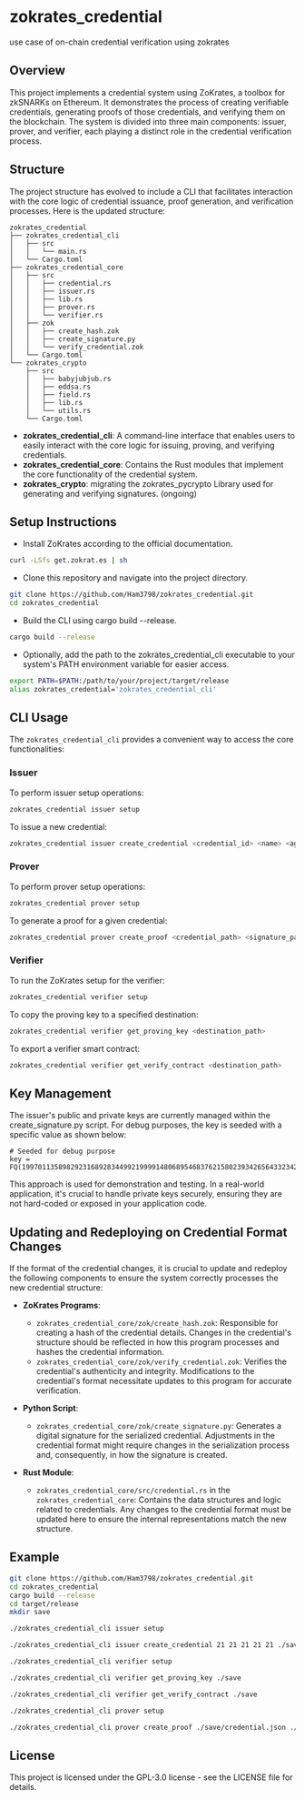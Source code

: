 # zokrates_credential
use case of on-chain credential verification using zokrates

## Overview
This project implements a credential system using ZoKrates, a toolbox for zkSNARKs on Ethereum. It demonstrates the process of creating verifiable credentials, generating proofs of those credentials, and verifying them on the blockchain. The system is divided into three main components: issuer, prover, and verifier, each playing a distinct role in the credential verification process.

## Structure
The project structure has evolved to include a CLI that facilitates interaction with the core logic of credential issuance, proof generation, and verification processes. Here is the updated structure:

```text
zokrates_credential
├── zokrates_credential_cli
│   ├── src
│   │   └── main.rs
│   └── Cargo.toml
├── zokrates_credential_core
│   ├── src
│   │   ├── credential.rs
│   │   ├── issuer.rs
│   │   ├── lib.rs
│   │   ├── prover.rs
│   │   └── verifier.rs
│   ├── zok
│   │   ├── create_hash.zok
│   │   ├── create_signature.py
│   │   └── verify_credential.zok
│   └── Cargo.toml
└── zokrates_crypto
    ├── src
    │   ├── babyjubjub.rs
    │   ├── eddsa.rs
    │   ├── field.rs
    │   ├── lib.rs
    │   └── utils.rs
    └── Cargo.toml
```
- **zokrates_credential_cli**: A command-line interface that enables users to easily interact with the core logic for issuing, proving, and verifying credentials.
- **zokrates_credential_core**: Contains the Rust modules that implement the core functionality of the credential system.
- **zokrates_crypto**: migrating the zokrates_pycrypto Library used for generating and verifying signatures. (ongoing)

## Setup Instructions
- Install ZoKrates according to the official documentation.
```bash
curl -LSfs get.zokrat.es | sh
```
- Clone this repository and navigate into the project directory.
```bash
git clone https://github.com/Ham3798/zokrates_credential.git
cd zokrates_credential
```
- Build the CLI using cargo build --release.
```bash
cargo build --release
```
- Optionally, add the path to the zokrates_credential_cli executable to your system's PATH environment variable for easier access.
```bash
export PATH=$PATH:/path/to/your/project/target/release
alias zokrates_credential='zokrates_credential_cli'
```

## CLI Usage
The `zokrates_credential_cli` provides a convenient way to access the core functionalities:

### Issuer
To perform issuer setup operations:
```sh
zokrates_credential issuer setup
```
To issue a new credential:
```sh
zokrates_credential issuer create_credential <credential_id> <name> <age> <student_number> <department> <signature_save_path>
```

### Prover
To perform prover setup operations:
```sh
zokrates_credential prover setup
```
To generate a proof for a given credential:
```sh
zokrates_credential prover create_proof <credential_path> <signature_path> <proving_key_path> <destination_path>
```

### Verifier
To run the ZoKrates setup for the verifier:
```sh
zokrates_credential verifier setup
```
To copy the proving key to a specified destination:
```sh
zokrates_credential verifier get_proving_key <destination_path>
```
To export a verifier smart contract:
```sh
zokrates_credential verifier get_verify_contract <destination_path>
```

## Key Management
The issuer's public and private keys are currently managed within the create_signature.py script. For debug purposes, the key is seeded with a specific value as shown below:

```text
# Seeded for debug purpose
key = FQ(1997011358982923168928344992199991480689546837621580239342656433234255379025)
```
This approach is used for demonstration and testing. In a real-world application, it's crucial to handle private keys securely, ensuring they are not hard-coded or exposed in your application code.

## Updating and Redeploying on Credential Format Changes
If the format of the credential changes, it is crucial to update and redeploy the following components to ensure the system correctly processes the new credential structure:

- **ZoKrates Programs**:
  - `zokrates_credential_core/zok/create_hash.zok`: Responsible for creating a hash of the credential details. Changes in the credential's structure should be reflected in how this program processes and hashes the credential information.
  - `zokrates_credential_core/zok/verify_credential.zok`: Verifies the credential's authenticity and integrity. Modifications to the credential's format necessitate updates to this program for accurate verification.

- **Python Script**:
  - `zokrates_credential_core/zok/create_signature.py`: Generates a digital signature for the serialized credential. Adjustments in the credential format might require changes in the serialization process and, consequently, in how the signature is created.

- **Rust Module**:
  - `zokrates_credential_core/src/credential.rs` in the `zokrates_credential_core`: Contains the data structures and logic related to credentials. Any changes to the credential format must be updated here to ensure the internal representations match the new structure.

## Example
```bash
git clone https://github.com/Ham3798/zokrates_credential.git
cd zokrates_credential
cargo build --release
cd target/release
mkdir save
```
```bash
./zokrates_credential_cli issuer setup
```
```bash
./zokrates_credential_cli issuer create_credential 21 21 21 21 21 ./save
```
```bash
./zokrates_credential_cli verifier setup
```
```bash
./zokrates_credential_cli verifier get_proving_key ./save
```
```bash
./zokrates_credential_cli verifier get_verify_contract ./save
```
```bash
./zokrates_credential_cli prover setup
```
```bash
./zokrates_credential_cli prover create_proof ./save/credential.json ./save/signature ./save/proving.key ./save
```

## License
This project is licensed under the GPL-3.0 license - see the LICENSE file for details.
